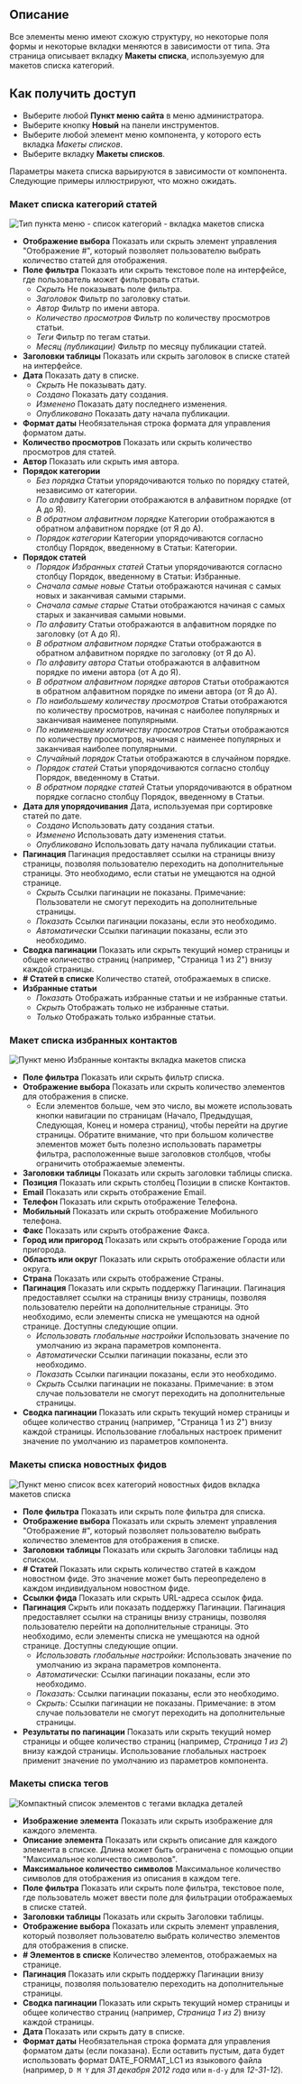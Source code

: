 <!-- Filename: Help6.x:Menu_Item_List_Layouts / Display title: Раскладки списка пунктов меню  -->

## Описание

Все элементы меню имеют схожую структуру, но некоторые поля формы и некоторые вкладки меняются в зависимости от типа. Эта страница описывает вкладку **Макеты списка**, используемую для макетов списка категорий. 

## Как получить доступ

* Выберите любой **Пункт меню сайта** в меню администратора.
* Выберите кнопку **Новый** на панели инструментов.
* Выберите любой элемент меню компонента, у которого есть вкладка *Макеты списков*.
* Выберите вкладку **Макеты списков**.

Параметры макета списка варьируются в зависимости от компонента. Следующие примеры иллюстрируют, что можно ожидать.

### Макет списка категорий статей

![Тип пункта меню - список категорий - вкладка макетов списка](../../../ru/images/menu-items/articles-category-list-list-layouts-tab.png)

- **Отображение выбора** Показать или скрыть элемент управления "Отображение \#", который позволяет пользователю выбрать количество статей для отображения.
- **Поле фильтра** Показать или скрыть текстовое поле на интерфейсе, где пользователь может фильтровать статьи.
  - *Скрыть* Не показывать поле фильтра.
  - *Заголовок* Фильтр по заголовку статьи.
  - *Автор* Фильтр по имени автора.
  - *Количество просмотров* Фильтр по количеству просмотров статьи.
  - *Теги* Фильтр по тегам статьи.
  - *Месяц (публикации)* Фильтр по месяцу публикации статей.
- **Заголовки таблицы** Показать или скрыть заголовок в списке статей на интерфейсе.
- **Дата** Показать дату в списке.
  - *Скрыть* Не показывать дату.
  - *Создано* Показать дату создания.
  - *Изменено* Показать дату последнего изменения.
  - *Опубликовано* Показать дату начала публикации.
- **Формат даты** Необязательная строка формата для управления форматом даты.
- **Количество просмотров** Показать или скрыть количество просмотров для статей.
- **Автор** Показать или скрыть имя автора.
- **Порядок категории**
  - *Без порядка* Статьи упорядочиваются только по порядку статей, независимо от категории.
  - *По алфавиту* Категории отображаются в алфавитном порядке (от А до Я).
  - *В обратном алфавитном порядке* Категории отображаются в обратном алфавитном порядке (от Я до А).
  - *Порядок категории* Категории упорядочиваются согласно столбцу Порядок, введенному в Статьи: Категории.
- **Порядок статей**
  - *Порядок Избранных статей* Статьи упорядочиваются согласно столбцу Порядок, введенному в Статьи: Избранные.
  - *Сначала самые новые* Статьи отображаются начиная с самых новых и заканчивая самыми старыми.
  - *Сначала самые старые* Статьи отображаются начиная с самых старых и заканчивая самыми новыми.
  - *По алфавиту* Статьи отображаются в алфавитном порядке по заголовку (от А до Я).
  - *В обратном алфавитном порядке* Статьи отображаются в обратном алфавитном порядке по заголовку (от Я до А).
  - *По алфавиту автора* Статьи отображаются в алфавитном порядке по имени автора (от А до Я).
  - *В обратном алфавитном порядке авторов* Статьи отображаются в обратном алфавитном порядке по имени автора (от Я до А).
  - *По наибольшему количеству просмотров* Статьи отображаются по количеству просмотров, начиная с наиболее популярных и заканчивая наименее популярными.
  - *По наименьшему количеству просмотров* Статьи отображаются по количеству просмотров, начиная с наименее популярных и заканчивая наиболее популярными.
  - *Случайный порядок* Статьи отображаются в случайном порядке.
  - *Порядок статей* Статьи упорядочиваются согласно столбцу Порядок, введенному в Статьи.
  - *В обратном порядке статей* Статьи упорядочиваются в обратном порядке согласно столбцу Порядок, введенному в Статьи.
- **Дата для упорядочивания** Дата, используемая при сортировке статей по дате.
  - *Создано* Использовать дату создания статьи.
  - *Изменено* Использовать дату изменения статьи.
  - *Опубликовано* Использовать дату начала публикации статьи.
- **Пагинация** Пагинация предоставляет ссылки на страницы внизу страницы, позволяя пользователю переходить на дополнительные страницы. Это необходимо, если статьи не умещаются на одной странице.
  - *Скрыть* Ссылки пагинации не показаны. Примечание: Пользователи не смогут переходить на дополнительные страницы.
  - *Показать* Ссылки пагинации показаны, если это необходимо.
  - *Автоматически* Ссылки пагинации показаны, если это необходимо.
- **Сводка пагинации** Показать или скрыть текущий номер страницы и общее количество страниц (например, "Страница 1 из 2") внизу каждой страницы.
- **\# Статей в списке** Количество статей, отображаемых в списке.
- **Избранные статьи**
  - *Показать* Отображать избранные статьи и не избранные статьи.
  - *Скрыть* Отображать только не избранные статьи.
  - *Только* Отображать только избранные статьи.

### Макет списка избранных контактов

![Пункт меню Избранные контакты вкладка макетов списка](../../../ru/images/menu-items/contacts-featured-contacts-list-layouts-tab.png)

- **Поле фильтра** Показать или скрыть фильтр списка.
- **Отображение выбора** Показать или скрыть количество элементов для отображения в списке.
  - Если элементов больше, чем это число, вы можете использовать кнопки навигации по страницам (Начало, Предыдущая, Следующая, Конец и номера страниц), чтобы перейти на другие страницы. Обратите внимание, что при большом количестве элементов может быть полезно использовать параметры фильтра, расположенные выше заголовков столбцов, чтобы ограничить отображаемые элементы.
- **Заголовки таблицы** Показать или скрыть заголовки таблицы списка.
- **Позиция** Показать или скрыть столбец Позиции в списке Контактов.
- **Email** Показать или скрыть отображение Email.
- **Телефон** Показать или скрыть отображение Телефона.
- **Мобильный** Показать или скрыть отображение Мобильного телефона.
- **Факс** Показать или скрыть отображение Факса.
- **Город или пригород** Показать или скрыть отображение Города или пригорода.
- **Область или округ** Показать или скрыть отображение области или округа.
- **Страна** Показать или скрыть отображение Страны.
- **Пагинация** Показать или скрыть поддержку Пагинации. Пагинация предоставляет ссылки на страницы внизу страницы, позволяя пользователю перейти на дополнительные страницы. Это необходимо, если элементы списка не умещаются на одной странице.
  Доступны следующие опции.
  - *Использовать глобальные настройки* Использовать значение по умолчанию из экрана параметров компонента.
  - *Автоматически* Ссылки пагинации показаны, если это необходимо.
  - *Показать* Ссылки пагинации показаны, если это необходимо.
  - *Скрыть* Ссылки пагинации не показаны. Примечание: в этом случае пользователи не смогут переходить на дополнительные страницы.
- **Сводка пагинации** Показать или скрыть текущий номер страницы и общее количество страниц (например, "Страница 1 из 2") внизу каждой страницы. Использование глобальных настроек применит значение по умолчанию из параметров компонента.

### Макеты списка новостных фидов

![Пункт меню список всех категорий новостных фидов вкладка макетов списка](../../../ru/images/menu-items/news-feeds-list-all-categories-tree-list-layouts-tab.png)

- **Поле фильтра** Показать или скрыть поле фильтра для списка.
- **Отображение выбора** Показать или скрыть элемент управления "Отображение \#", который позволяет пользователю выбрать количество элементов для отображения в списке.
- **Заголовки таблицы** Показать или скрыть Заголовки таблицы над списком.
- **\# Статей** Показать или скрыть количество статей в каждом новостном фиде. Это значение может быть переопределено в каждом индивидуальном новостном фиде.
- **Ссылки фида** Показать или скрыть URL-адреса ссылок фида.
- **Пагинация** Скрыть или показать поддержку Пагинации. Пагинация предоставляет ссылки на страницы внизу страницы, позволяя пользователю перейти на дополнительные страницы. Это необходимо, если элементы списка не умещаются на одной странице.
  Доступны следующие опции.
  - *Использовать глобальные настройки:* Использовать значение по умолчанию из экрана параметров компонента.
  - *Автоматически:* Ссылки пагинации показаны, если это необходимо.
  - *Показать:* Ссылки пагинации показаны, если это необходимо.
  - *Скрыть:* Ссылки пагинации не показаны. Примечание: в этом случае пользователи не смогут переходить на дополнительные страницы.
- **Результаты по пагинации** Показать или скрыть текущий номер страницы и общее количество страниц (например, *Страница 1 из 2*) внизу каждой страницы. Использование глобальных настроек применит значение по умолчанию из параметров компонента.

### Макеты списка тегов

![Компактный список элементов с тегами вкладка деталей](../../../ru/images/menu-items/tags-compact-list-of-tagged-items-list-layouts-tab.png)

- **Изображение элемента** Показать или скрыть изображение для каждого элемента.
- **Описание элемента** Показать или скрыть описание для каждого элемента в списке. Длина может быть ограничена с помощью опции "Максимальное количество символов".
- **Максимальное количество символов** Максимальное количество символов для отображения из описания в каждом теге.
- **Поле фильтра** Показать или скрыть поле фильтра, текстовое поле, где пользователь может ввести поле для фильтрации отображаемых в списке статей.
- **Заголовки таблицы** Показать или скрыть Заголовки таблицы.
- **Отображение выбора** Показать или скрыть элемент управления, который позволяет пользователю выбрать количество элементов для отображения в списке.
- **\# Элементов в списке** Количество элементов, отображаемых на странице.
- **Пагинация** Показать или скрыть поддержку Пагинации внизу страницы, позволяя пользователю переходить на дополнительные страницы.
- **Сводка пагинации** Показать или скрыть текущий номер страницы и общее количество страниц (например, *Страница 1 из 2*) внизу каждой страницы.
- **Дата** Показать или скрыть дату в списке.
- **Формат даты** Необязательная строка формата для управления форматом даты (если показана). Если оставить пустым, дата будет использовать формат DATE_FORMAT_LC1 из языкового файла (например, `D M Y` для *31 декабря 2012 года* или `m-d-y` для *12-31-12*).

